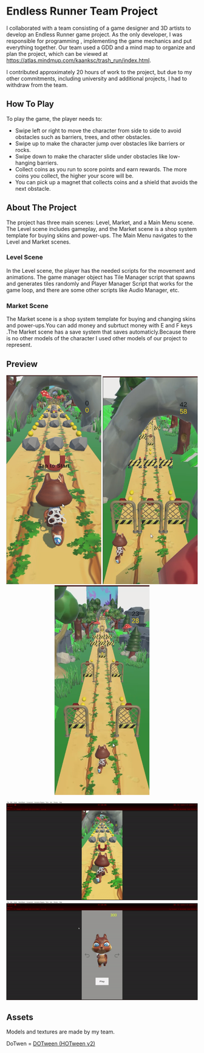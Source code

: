 # Endless Runner Team Project

I collaborated with a team consisting of a game designer and 3D artists to develop an Endless Runner game project. As the only developer, I was responsible for programming , implementing the game mechanics and put everything together. Our team used a GDD and a mind map to organize and plan the project, which can be viewed at https://atlas.mindmup.com/kaanksc/trash_run/index.html.

I contributed approximately 20 hours of work to the project, but due to my other commitments, including university and additional projects, I had to withdraw from the team.



## How To Play 
To play the game, the player needs to:
- Swipe left or right to move the character from side to side to avoid obstacles such as barriers, trees, and other obstacles.
- Swipe up to make the character jump over obstacles like barriers or rocks.
- Swipe down to make the character slide under obstacles like low-hanging barriers.
- Collect coins as you run to score points and earn rewards. The more coins you collect, the higher your score will be.
- You can pick up a magnet that collects coins and a shield that avoids the next obstacle.

## About The Project 
The project has three main scenes: Level, Market, and a Main Menu scene. The Level scene includes gameplay, and the Market scene is a shop system template for buying skins and power-ups. The Main Menu navigates to the Level and Market scenes.

### Level Scene 
In the Level scene, the player has the needed scripts for the movement and animations. The game manager object has Tile Manager script that spawns and generates tiles randomly and Player Manager Script that works for the game loop, and there are some other scripts like Audio Manager, etc.

### Market Scene 
The Market scene is a shop system template for buying and changing skins and power-ups.You can add money and subrtuct money with E and F keys .The Market scene has a save system that saves automaticly.Because there is no other models of the character I used other models of our project to represent.


## Preview
<p align="center">
  <img src="Media/SS3.png" width="250">
  <img src="Media/SS1.png" width="250">
  <img src="Media/SS2.png" width="250">
</p>
<p align="center">
  <img src="Media/Gif2.gif" width="900">
  <img src="Media/Gif1.gif" width="900">
</p>

## Assets
Models and textures are made by my team.

DoTwen = [DOTween (HOTween v2)](https://assetstore.unity.com/packages/tools/animation/dotween-hotween-v2-27676)


